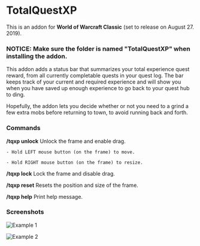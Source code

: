 # TotalQuestXP

This is an addon for **World of Warcraft Classic** (set to release on August 27. 2019).

### NOTICE: Make sure the folder is named "TotalQuestXP" when installing the addon.

This addon adds a status bar that summarizes your total experience quest reward, from all currently completable quests in your quest log. 
The bar keeps track of your current and required experience and will show you when you have saved up enough experience to go back to your quest hub to ding.

Hopefully, the addon lets you decide whether or not you need to a grind a few extra mobs before returning to town, to avoid running back and forth.

### Commands

  **/tqxp unlock**   Unlock the frame and enable drag.

    - Hold LEFT mouse button (on the frame) to move.

    - Hold RIGHT mouse button (on the frame) to resize.
                         
  **/tqxp lock**     Lock the frame and disable drag.

  **/tqxp reset**    Resets the position and size of the frame.

  **/tqxp help**     Print help message.

### Screenshots

![Example 1](https://i.imgur.com/gALVVZy.jpg)

![Example 2](https://i.imgur.com/dMwLlhh.jpg)
